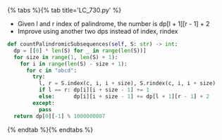 {% tabs %}{% tab title='LC_730.py' %}

* Given l and r index of palindrome, the number is dp[l + 1][r - 1] + 2
* Improve using another two dps instead of index, rindex

```py
def countPalindromicSubsequences(self, S: str) -> int:
  dp = [[0] * len(S) for _ in range(len(S))]
  for size in range(1, len(S) + 1):
    for i in range(len(S) - size + 1):
      for c in "abcd":
        try:
          l, r = S.index(c, i, i + size), S.rindex(c, i, i + size)
          if l == r: dp[i][i + size - 1] += 1
          else:      dp[i][i + size - 1] += dp[l + 1][r - 1] + 2
        except:
          pass
  return dp[0][-1] % 1000000007
```

{% endtab %}{% endtabs %}
